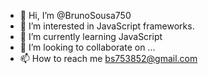 - 👋 Hi, I’m @BrunoSousa750
- 👀 I’m interested in JavaScript frameworks.
- 🌱 I’m currently learning JavaScript
- 💞️ I’m looking to collaborate on ...
- 📫 How to reach me bs753852@gmail.com

<!---
BrunoSousa750/BrunoSousa750 is a ✨ special ✨ repository because its `README.md` (this file) appears on your GitHub profile.
You can click the Preview link to take a look at your changes.
--->

